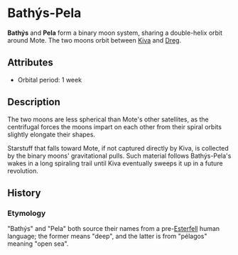 # Bathýs-Pela

**Bathýs** and **Pela** form a binary moon system, sharing a double-helix orbit around Mote. The two moons orbit between [Kiva](../kiva) and [Dreg](../dreg).

## Attributes

- Orbital period: 1 week

## Description

The two moons are less spherical than Mote's other satellites, as the centrifugal forces the moons impart on each other from their spiral orbits slightly elongate their shapes.

Starstuff that falls toward Mote, if not captured directly by Kiva, is collected by the binary moons' gravitational pulls. Such material follows Bathýs-Pela's wakes in a long spiraling trail until Kiva eventually sweeps it up in a future revolution.

## History

### Etymology

"Bathýs" and "Pela" both source their names from a pre-[Esterfell](../../continents/esterfell) human language; the former means "deep", and the latter is from "pélagos" meaning "open sea".
